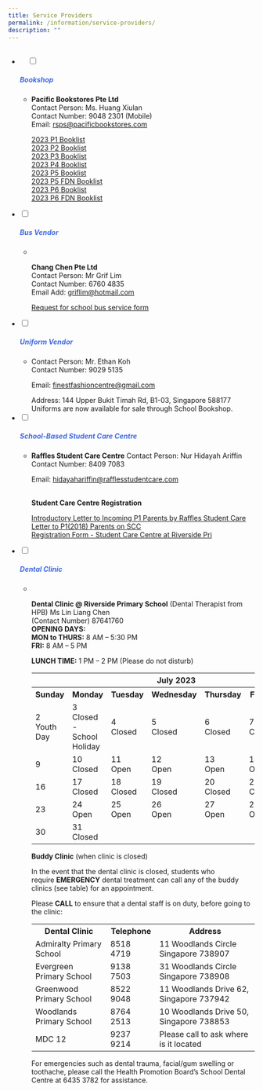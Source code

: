 ```yaml
---
title: Service Providers
permalink: /information/service-providers/
description: ""
---
```

<ul class="jekyllcodex_accordion">
&nbsp;&nbsp;<li>
&nbsp;&nbsp;&nbsp;&nbsp;<input type="checkbox" id="accordion1">
		<label for="accordion1"><h5 style="color:RoyalBlue">Bookshop</h5></label>
<div>
<ul>
	<li><b>Pacific Bookstores Pte Ltd</b><br>
Contact Person: Ms. Huang Xiulan<br>  
Contact Number: 9048 2301 (Mobile)<br>  
		Email: <a href="mailto:rsps@pacificbookstores.com">rsps@pacificbookstores.com</a><br>
<p>
<a href="/files/2023-p1-booklist.pdf" target="blank">2023 P1 Booklist</a><br>
<a href="/files/2023-p2-booklist.pdf" target="blank">2023 P2 Booklist</a><br>
<a href="/files/2023-p3-booklist.pdf" target="blank">2023 P3 Booklist</a><br>
<a href="/files/2023-p4-booklist.pdf" target="blank">2023 P4 Booklist</a><br>
<a href="/files/2023-p5-booklist.pdf" target="blank">2023 P5 Booklist</a><br>
<a href="/files/2023-p5fdn-booklist.pdf" target="blank">2023 P5 FDN Booklist</a><br>
<a href="/files/2023-p6-booklist.pdf" target="blank">2023 P6 Booklist</a><br>
<a href="/files/2023-p6fdn-booklist.pdf" target="blank">2023 P6 FDN Booklist</a></p>
</li></ul>
</div>
</li>
<li>
				<input type="checkbox" id="accordion2">
				<label for="accordion2"><h5 style="color:RoyalBlue">Bus Vendor</h5></label>
	<div>
		<ul>
			<li>&nbsp;
<p><strong>Chang Chen Pte Ltd</strong>
<br>Contact Person: Mr Grif Lim
<br>Contact Number: 6760 4835
<br>Email Add: <a href="mailto:griflim@hotmail.com">griflim@hotmail.com</a></p>
<p><a href="/files/Request_for_School_Bus_Services.pdf">Request for school bus service form</a></p></li>
			</ul>
		</div>
	</li>
		
<li>
				<input type="checkbox" id="accordion3">
				<label for="accordion3"><h5 style="color:RoyalBlue">Uniform Vendor</h5></label>
	<div>
		<ul>
			<li>Contact Person: Mr. Ethan Koh<br>  
Contact Number: 9029 5135<br>  
<p>Email: <a href="mailto:finestfashioncentre@gmail.com">finestfashioncentre@gmail.com</a></p>
Address: 144 Upper Bukit Timah Rd, B1-03, Singapore 588177<br>
Uniforms are now available for sale through School Bookshop.&nbsp;</li>
			</ul>
		</div>
	</li>
	
<li>
			<input type="checkbox" id="accordion4">
				<label for="accordion4"><h5 style="color:RoyalBlue">School-Based Student Care Centre</h5></label>
	<div>
		<ul>
			<li>
<b>Raffles Student Care Centre</b>  
Contact Person: Nur Hidayah Ariffin<br>  Contact Number: 8409 7083<br> 

<p>Email:&nbsp;<a href="mailto:hidayahariffin@rafflesstudentcare.com">hidayahariffin@rafflesstudentcare.com</a></p>
<br>
<b>Student Care Centre Registration</b>
<p><a href="/files/Introductory-Letter-to-Incoming-P1-Parents-Raffles-Student-Care.pdf">Introductory Letter to Incoming P1 Parents  by Raffles Student Care</a>
<br>
<a href="/files/Letter-to-P12018-Parents-on-SCC.pdf">Letter to P1(2018) Parents on SCC</a>
<br>
<a href="/files/Registration-Form-Student-Care-Centre-at-Riverside-Pri.pdf">Registration Form - Student Care Centre at Riverside Pri</a></p>
</li>
			</ul>
		</div>
	</li>
	
<li>
				<input type="checkbox" id="accordion5">
				<label for="accordion5"><h5 style="color:RoyalBlue">Dental Clinic</h5></label>
	<div>
		<ul>
			<li>&nbsp;
				<p><b>Dental Clinic @ Riverside Primary School</b>  
(Dental Therapist from HPB)&nbsp;Ms Lin Liang Chen<br>
(Contact Number) 87641760<br>
<b>OPENING DAYS:</b><br>	
<b>MON to THURS:</b>&nbsp;8 AM – 5:30 PM<br>
<b>FRI:</b>&nbsp;8 AM – 5 PM <br>
					
<b>LUNCH TIME:</b>&nbsp;1 PM – 2 PM (Please do not disturb)<br>
<table>
  <tbody><tr>
			<th style="text-align:center" colspan="7">July 2023</th></tr>
		<tr border="1'">
    <th border="1'">Sunday</th>
    <th>Monday</th>
    <th>Tuesday</th>
    <th>Wednesday</th>
    <th>Thursday</th>
    <th>Friday</th>
    <th>Saturday</th>
  </tr>
  <tr>
    <td>2<br>Youth Day</td>
    <td>3<br>Closed  - School Holiday</td>
    <td>4<br>Closed</td>
    <td>5<br>Closed</td>
    <td>6<br>Closed</td>
    <td>7<br>Closed</td>
    <td>8</td>
  </tr>

  <tr>
    <td>9</td>
    <td>10<br>Closed</td>
    <td>11<br>Open</td>
    <td>12<br>Open</td>
    <td>13<br>Open</td>
    <td>14<br>Open</td>
    <td>15</td>
  </tr>
  <tr>
    <td>16</td>    
		<td>17<br>Closed</td>
    <td>18<br>Closed</td>
    <td>19<br>Closed</td>
    <td>20<br>Closed</td>
    <td>21<br>Closed</td>
    <td>22</td>		
  </tr>
  <tr>
    <td>23</td>
    <td>24<br>Open</td>
    <td>25<br>Open</td>
    <td>26<br>Open</td>
    <td>27<br>Open</td>
    <td>28<br>Open</td>
    <td>29</td>
  </tr>
  <tr>
    <td>30</td>
    <td>31<br>Closed</td>	
  </tr>		
</tbody></table>
<b>Buddy Clinic</b>&nbsp;(when clinic is closed)<br>

In the event that the dental clinic is closed, students who require&nbsp;<b>EMERGENCY</b>&nbsp;dental treatment can call any of the buddy clinics (see table) for an appointment.

Please <b>CALL</b> to ensure that a dental staff is on duty, before going to the clinic:</p>
				  

<table>
  <tbody><tr>
    <th>Dental Clinic</th>
    <th>Telephone</th>
    <th>Address</th>
  </tr>
  <tr>
    <td>Admiralty Primary School</td>
    <td>8518 4719</td>
    <td>11 Woodlands Circle Singapore 738907</td>
  </tr>
  <tr>
    <td>Evergreen Primary School</td>	
   <td>9138 7503</td>	
   <td>31 Woodlands Circle Singapore 738908</td>
  </tr>
  
  <tr>
    <td>Greenwood Primary School</td>	
   <td>8522 9048</td>	
   <td>11 Woodlands Drive 62, Singapore 737942</td>
  </tr>
  <tr>
    <td>Woodlands Primary School</td>
    <td>8764 2513</td>
   <td>10 Woodlands Drive 50, Singapore 738853</td>
  </tr>
  <tr>
    <td>MDC 12</td>
    <td>9237 9214</td>
    <td>Please call to ask where is it located</td>
  </tr>
</tbody></table>

<p>For emergencies such as dental trauma, facial/gum swelling or toothache, please call the Health Promotion Board’s School Dental Centre at 6435 3782 for assistance.</p>
			</li>
			</ul>
		</div></li></ul>